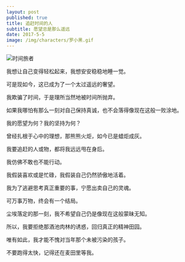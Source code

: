 ```yaml
---
layout: post
published: true
title: 追赶时间的人
subtitle: 愿望总是那么遥远
date: 2017-5-5
image: /img/characters/罗小黑.gif
---
```


![时间旅者](https://encrypted-tbn2.gstatic.com/images?q=tbn:ANd9GcRcLdKNm-TctwBylO8D4QT7lWiSHmtbByp8xOQIj8em9kIkofZlNw)


我想让自己变得轻松起来，我想安安稳稳地睡一觉。

可是现如今，这已成为了一个太过遥远的奢望。

我欺骗了时间，于是理所当然地被时间所抛弃。

如果我哪怕有那么一刻对自己保持真诚，也不会落得像现在这般一败涂地。

我的愿望为何？我的坚持为何？

曾经扎根于心中的理想，那熊熊火炬，如今已是蜡炬成灰。

我要追赶的人或物，都将我远远甩在身后。

我仿佛不敢也不能行动。

我假装喜欢或是忙碌，我假装自己仍然骄傲地活着。

我为了逃避思考真正重要的事，宁愿出卖自己的灵魂。

可万事万物，终会有一个结局。

尘埃落定的那一刻，我不希望自己仍是像现在这般蒙昧无知。

所以，我要拒绝那酒池肉林的诱惑，回归真正的精神田园。

唯有如此，我才能不愧对当年那个未被污染的孩子。

不要跑得太快，记得还在麦田里等我。


<!-- UY BEGIN -->
<div id="uyan_frame"></div>
<script type="text/javascript" src="http://v2.uyan.cc/code/uyan.js"></script>
<!-- UY END -->